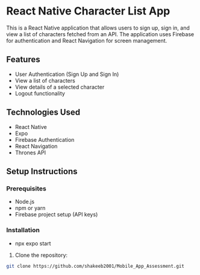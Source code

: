 # React Native Character List App

This is a React Native application that allows users to sign up, sign in, and view a list of characters fetched from an API. The application uses Firebase for authentication and React Navigation for screen management.

## Features

- User Authentication (Sign Up and Sign In)
- View a list of characters
- View details of a selected character
- Logout functionality

## Technologies Used

- React Native
- Expo
- Firebase Authentication
- React Navigation
- Thrones API

## Setup Instructions

### Prerequisites

- Node.js
- npm or yarn
- Firebase project setup (API keys)

### Installation

- npx expo start

1. Clone the repository:

```sh
git clone https://github.com/shakeeb2001/Mobile_App_Assessment.git



